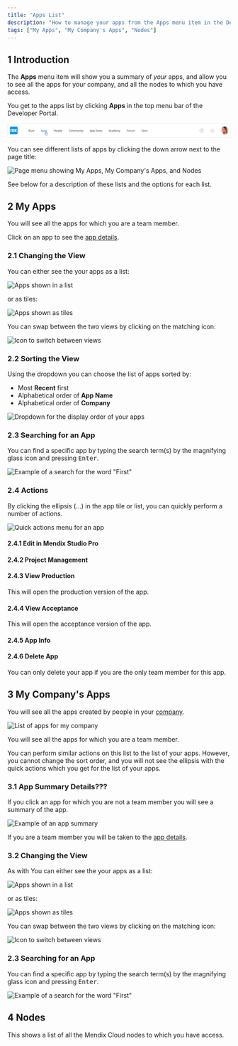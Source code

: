 ```yaml
---
title: "Apps List"
description: "How to manage your apps from the Apps menu item in the Developer Portal"
tags: ["My Apps", "My Company's Apps", "Nodes"]
---
```


## 1 Introduction

The **Apps** menu item will show you a summary of _your_ apps, and allow you to see all the apps for your company, and all the nodes to which you have access.

You get to the apps list by clicking **Apps** in the top menu bar of the Developer Portal.

![Apps Menu Item in the top bar](attachments/apps-menu-item.png)

You can see different lists of apps by clicking the down arrow next to the page title:

![Page menu showing My Apps, My Company's Apps, and Nodes]()

See below for a description of these lists and the options for each list.

## 2 My Apps

You will see all the apps for which you are a team member.

Click on an app to see the [app details]().

### 2.1 Changing the View

You can either see the your apps as a list:

![Apps shown in a list]()

or as tiles:

![Apps shown as tiles]()

You can swap between the two views by clicking on the matching icon:

![Icon to switch between views]()

### 2.2 Sorting the View

Using the dropdown you can choose the list of apps sorted by:

* Most **Recent** first
* Alphabetical order of **App Name**
* Alphabetical order of **Company**

![Dropdown for the display order of your apps]()

### 2.3 Searching for an App

You can find a specific app by typing the search term(s) by the magnifying glass icon and pressing <kbd>Enter</kbd>.

![Example of a search for the word "First"]()

### 2.4 Actions

By clicking the ellipsis (…) in the app tile or list, you can quickly perform a number of actions.

![Quick actions menu for an app]()

#### 2.4.1 Edit in Mendix Studio Pro

#### 2.4.2 Project Management

#### 2.4.3 View Production

This will open the production version of the app.

#### 2.4.4 View Acceptance

This will open the acceptance version of the app.

#### 2.4.5 App Info

#### 2.4.6 Delete App

You can only delete your app if you are the only team member for this app.

## 3 My Company's Apps

You will see all the apps created by people in your [company]().

![List of apps for my company]()

You will see all the apps for which you are a team member.

You can perform similar actions on this list to the list of your apps. However, you cannot change the sort order, and you will not see the ellipsis with the quick actions which you get for the list of your apps.

### 3.1 App Summary Details???

If you click an app for which you are not a team member you will see a summary of the app.

![Example of an app summary]()

If you are a team member you will be taken to the [app details]().

### 3.2 Changing the View

As with You can either see the your apps as a list:

![Apps shown in a list]()

or as tiles:

![Apps shown as tiles]()

You can swap between the two views by clicking on the matching icon:

![Icon to switch between views]()

### 2.3 Searching for an App

You can find a specific app by typing the search term(s) by the magnifying glass icon and pressing <kbd>Enter</kbd>.

![Example of a search for the word "First"]()

## 4 Nodes

This shows a list of all the Mendix Cloud nodes to which you have access.
